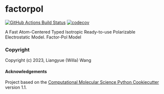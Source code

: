 factorpol
==============================
[//]: # (Badges)
[![GitHub Actions Build Status](https://github.com/REPLACE_WITH_OWNER_ACCOUNT/factorpol/workflows/CI/badge.svg)](https://github.com/REPLACE_WITH_OWNER_ACCOUNT/factorpol/actions?query=workflow%3ACI)
[![codecov](https://codecov.io/gh/REPLACE_WITH_OWNER_ACCOUNT/factorpol/branch/main/graph/badge.svg)](https://codecov.io/gh/REPLACE_WITH_OWNER_ACCOUNT/factorpol/branch/main)


A Fast Atom-Centered Typed Isotropic Ready-to-use Polarizable Electrostatic Model. Factor-Pol Model

### Copyright

Copyright (c) 2023, Liangyue (Willa) Wang


#### Acknowledgements
 
Project based on the 
[Computational Molecular Science Python Cookiecutter](https://github.com/molssi/cookiecutter-cms) version 1.1.
